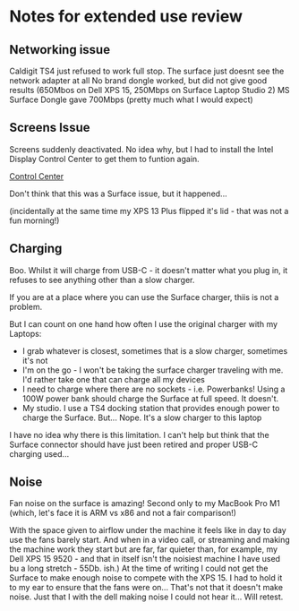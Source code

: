 # Notes for extended use review

## Networking issue

Caldigit TS4 just refused to work full stop. The surface just doesnt see the network adapter at all
No brand dongle worked, but did not give good results (650Mbos on Dell XPS 15, 250Mbps on Surface Laptop Studio 2)
MS Surface Dongle gave 700Mbps (pretty much what I would expect)

## Screens Issue

Screens suddenly deactivated. No idea why, but I had to install the Intel Display Control Center to get them to funtion again.

[Control Center](https://apps.microsoft.com/detail/intel%C2%AE-graphics-control-panel/9NDLCLMMTMRC?hl=en-US&gl=US)

Don't think that this was a Surface issue, but it happened...

(incidentally at the same time my XPS 13 Plus flipped it's lid - that was not a fun morning!)

## Charging

Boo. Whilst it will charge from USB-C - it doesn't matter what you plug in, it refuses to see anything other than a slow charger.

If you are at a place where you can use the Surface charger, thiis is not a problem.

But I can count on one hand how often I use the original charger with my Laptops:

- I grab whatever is closest, sometimes that is a slow charger, sometimes it's not
- I'm on the go - I won't be taking the surface charger traveling with me. I'd rather take one that can charge all my devices
- I need to charge where there are no sockets - i.e. Powerbanks! Using a 100W power bank should charge the Surface at full speed. It doesn't.
- My studio. I use a TS4 docking station that provides enough power to charge the Surface. But... Nope. It's a slow charger to this laptop

I have no idea why there is this limitation. I can't help but think that the Surface connector should have just been retired and proper USB-C charging used...

## Noise

Fan noise on the surface is amazing! Second only to my MacBook Pro M1 (which, let's face it is ARM vs x86 and not a fair comparison!)

With the space given to airflow under the machine it feels like in day to day use the fans barely start. And when in a video call, or streaming and making the machine work they start but are far, far quieter than, for example, my Dell XPS 15 9520 - and that in itself isn't the noisiest machine I have used bu a long stretch - 55Db. ish.) At the time of writing I could not get the Surface to make enough noise to compete with the XPS 15. I had to hold it to my ear to ensure that the fans were on... That's not that it doesn't make noise. Just that I with the dell making noise I could not hear it... Will retest.
